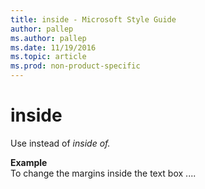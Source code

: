 ```yaml
---
title: inside - Microsoft Style Guide
author: pallep
ms.author: pallep
ms.date: 11/19/2016
ms.topic: article
ms.prod: non-product-specific
---
```


# inside

Use instead of *inside of.*

**Example**  
To change the margins inside the text box ....

